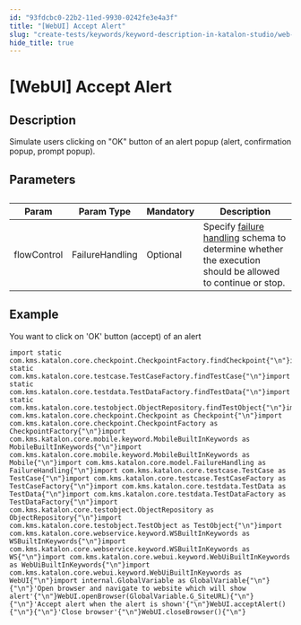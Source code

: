```yaml
---
id: "93fdcbc0-22b2-11ed-9930-0242fe3e4a3f"
title: "[WebUI] Accept Alert"
slug: "create-tests/keywords/keyword-description-in-katalon-studio/web-ui-keywords/webui-accept-alert"
hide_title: true
---
```


# <a id="id_0" class="anchor_top_offset"/><a id="ariaid-title1" class="anchor_top_offset"/>[WebUI] Accept Alert


## <a id="id_0__id_1" class="anchor_top_offset"/>Description

              
<p xmlns="http://www.w3.org/1999/xhtml" className="p">Simulate users clicking on "OK" button of an alert popup (alert,   confirmation popup, prompt popup).</p> 
      

## <a id="id_0__id_2" class="anchor_top_offset"/>Parameters

              
<table xmlns="http://www.w3.org/1999/xhtml" className="table anchor_top_offset" id="id_0__e92b74d1-5b60-48e1-a1b1-5d1e38b8629b"><caption /><thead className="thead"><tr className><th className="entry anchor_top_offset" id="id_0__e92b74d1-5b60-48e1-a1b1-5d1e38b8629b__entry__1">Param</th><th className="entry anchor_top_offset" id="id_0__e92b74d1-5b60-48e1-a1b1-5d1e38b8629b__entry__2">Param Type</th><th className="entry anchor_top_offset" id="id_0__e92b74d1-5b60-48e1-a1b1-5d1e38b8629b__entry__3">Mandatory</th><th className="entry anchor_top_offset" id="id_0__e92b74d1-5b60-48e1-a1b1-5d1e38b8629b__entry__4">Description</th></tr></thead><tbody className="tbody"><tr className><td className="entry" headers="id_0__e92b74d1-5b60-48e1-a1b1-5d1e38b8629b__entry__1 id_0__e92b74d1-5b60-48e1-a1b1-5d1e38b8629b__entry__2 id_0__e92b74d1-5b60-48e1-a1b1-5d1e38b8629b__entry__3 id_0__e92b74d1-5b60-48e1-a1b1-5d1e38b8629b__entry__4 ">flowControl</td><td className="entry" headers="id_0__e92b74d1-5b60-48e1-a1b1-5d1e38b8629b__entry__1 id_0__e92b74d1-5b60-48e1-a1b1-5d1e38b8629b__entry__2 id_0__e92b74d1-5b60-48e1-a1b1-5d1e38b8629b__entry__3 id_0__e92b74d1-5b60-48e1-a1b1-5d1e38b8629b__entry__4 ">FailureHandling</td><td className="entry" headers="id_0__e92b74d1-5b60-48e1-a1b1-5d1e38b8629b__entry__1 id_0__e92b74d1-5b60-48e1-a1b1-5d1e38b8629b__entry__2 id_0__e92b74d1-5b60-48e1-a1b1-5d1e38b8629b__entry__3 id_0__e92b74d1-5b60-48e1-a1b1-5d1e38b8629b__entry__4 ">Optional</td><td className="entry" headers="id_0__e92b74d1-5b60-48e1-a1b1-5d1e38b8629b__entry__1 id_0__e92b74d1-5b60-48e1-a1b1-5d1e38b8629b__entry__2 id_0__e92b74d1-5b60-48e1-a1b1-5d1e38b8629b__entry__3 id_0__e92b74d1-5b60-48e1-a1b1-5d1e38b8629b__entry__4 ">Specify <a className="xref" href="/maintain/configure-failure-handling-settings-in-katalon-studio">failure handling</a> schema to         determine whether the execution should be allowed to continue or         stop.</td></tr></tbody></table> 
      

## <a id="id_0__id_3" class="anchor_top_offset"/>Example

              
<p xmlns="http://www.w3.org/1999/xhtml" className="p">You want to click on 'OK' button (accept) of an alert</p> 
              
<pre xmlns="http://www.w3.org/1999/xhtml" className="pre codeblock"><code>import static com.kms.katalon.core.checkpoint.CheckpointFactory.findCheckpoint{"\n"}import static com.kms.katalon.core.testcase.TestCaseFactory.findTestCase{"\n"}import static com.kms.katalon.core.testdata.TestDataFactory.findTestData{"\n"}import static com.kms.katalon.core.testobject.ObjectRepository.findTestObject{"\n"}import com.kms.katalon.core.checkpoint.Checkpoint as Checkpoint{"\n"}import com.kms.katalon.core.checkpoint.CheckpointFactory as CheckpointFactory{"\n"}import com.kms.katalon.core.mobile.keyword.MobileBuiltInKeywords as MobileBuiltInKeywords{"\n"}import com.kms.katalon.core.mobile.keyword.MobileBuiltInKeywords as Mobile{"\n"}import com.kms.katalon.core.model.FailureHandling as FailureHandling{"\n"}import com.kms.katalon.core.testcase.TestCase as TestCase{"\n"}import com.kms.katalon.core.testcase.TestCaseFactory as TestCaseFactory{"\n"}import com.kms.katalon.core.testdata.TestData as TestData{"\n"}import com.kms.katalon.core.testdata.TestDataFactory as TestDataFactory{"\n"}import com.kms.katalon.core.testobject.ObjectRepository as ObjectRepository{"\n"}import com.kms.katalon.core.testobject.TestObject as TestObject{"\n"}import com.kms.katalon.core.webservice.keyword.WSBuiltInKeywords as WSBuiltInKeywords{"\n"}import com.kms.katalon.core.webservice.keyword.WSBuiltInKeywords as WS{"\n"}import com.kms.katalon.core.webui.keyword.WebUiBuiltInKeywords as WebUiBuiltInKeywords{"\n"}import com.kms.katalon.core.webui.keyword.WebUiBuiltInKeywords as WebUI{"\n"}import internal.GlobalVariable as GlobalVariable{"\n"}{"\n"}'Open browser and navigate to website which will show alert'{"\n"}WebUI.openBrowser(GlobalVariable.G_SiteURL){"\n"}{"\n"}'Accept alert when the alert is shown'{"\n"}WebUI.acceptAlert(){"\n"}{"\n"}'Close browser'{"\n"}WebUI.closeBrowser(){"\n"}</code></pre> 
            
